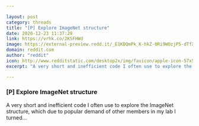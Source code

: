 ```yaml
---

layout: post
category: threads
title: "[P] Explore ImageNet structure"
date: 2020-12-23 11:37:29
link: https://vrhk.co/2KSFHWd
image: https://external-preview.redd.it/_E1KDQmPk_K-hkZ-0Ri9WOzjP5-dTfXDI_alxnEILyQ.jpg?width=420&height=219.895287958&auto=webp&crop=420:219.895287958,smart&s=dd1a7acd3cdfbcbd778763143fac7f35fc9a1fe2
domain: reddit.com
author: "reddit"
icon: http://www.redditstatic.com/desktop2x/img/favicon/apple-icon-57x57.png
excerpt: "A very short and inefficient code I often use to explore the ImageNet structure, which due to popular demand of other members in my lab I turned..."

---
```


### [P] Explore ImageNet structure

A very short and inefficient code I often use to explore the ImageNet structure, which due to popular demand of other members in my lab I turned...